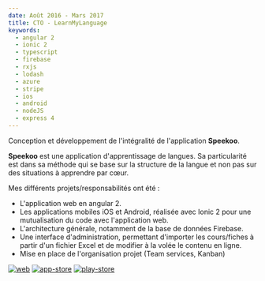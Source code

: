 ```yaml
---
date: Août 2016 - Mars 2017
title: CTO - LearnMyLanguage
keywords:
  - angular 2
  - ionic 2
  - typescript
  - firebase
  - rxjs
  - lodash
  - azure
  - stripe
  - ios
  - android
  - nodeJS
  - express 4
---
```


Conception et développement de l'intégralité de l'application **Speekoo**.

**Speekoo** est une application d'apprentissage de langues. Sa particularité est dans sa méthode qui se base sur la structure de la langue et non pas sur des situations à apprendre par cœur.

Mes différents projets/responsabilités ont été :
 - L'application web en angular 2.
 - Les applications mobiles iOS et Android, réalisée avec Ionic 2 pour une mutualisation du code avec l'application web.
 - L'architecture générale, notamment de la base de données Firebase.
 - Une interface d'administration, permettant d'importer les cours/fiches à partir d'un fichier Excel et de modifier à la volée le contenu en ligne.
 - Mise en place de l'organisation projet (Team services, Kanban)

[![web](/web-badge.svg)](https://speekoo.com)
[![app-store](/app-store-badge-fr.svg)](https://itunes.apple.com/be/app/speekoo/id1171852940?mt=8)
[![play-store](/google-play-badge-fr.svg)](https://play.google.com/store/apps/details?id=com.ionicframework.speekooappv2208928&hl=fr)